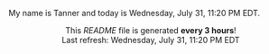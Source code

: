 My name is Tanner and today is Wednesday, July 31, 11:20 PM EDT.

<p align="center">This <i>README</i> file is generated <b>every 3 hours</b>!</br>Last refresh: Wednesday, July 31, 11:20 PM EDT<br /></p>
